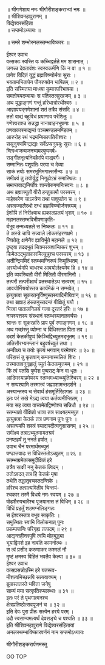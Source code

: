 
  
॥ श्रीगणेशाय नमः श्रीगौरीशङ्कराभ्यां नमः ॥  
॥ श्रीशिवमहापुराणम् ॥  
विद्येश्वरसंहिता  
॥ सप्तमोऽध्यायः ॥  
  
॥ समरे शम्भोरनलस्तम्भाविष्कारः ॥  
  
  
ईश्वर उवाच  
वत्सकाः स्वस्ति वः कच्चिद्वर्तते मम शासनात् ।  
जगच्च देवतावंशः स्वस्वकर्मणि किं न वा ॥ १ ॥  
प्रागेव विदितं युद्धं ब्रह्मविष्ण्वोर्मया सुराः ।  
भवतामभितापेन पौनरुक्तेन भाषितम् ॥ २ ॥  
इति सस्मितया माध्व्या कुमारपरिभाषया ।  
समतोषयदम्बायाः स पतिस्तत्सुरव्रजम् ॥ ३ ॥  
अथ युद्धाङ्‌गणं गन्तुं हरिधात्रोरधीश्वरः ।  
आज्ञापयद्‌गणेशानां शतं तत्रैव संसदि ॥ ४ ॥  
ततो वाद्यं बहुविधं प्रयाणाय परेशितुः ।  
गणेश्वराश्च सन्नद्धा नानावाहनभूषणाः ॥ ५ ॥  
प्रणवाकारमाद्यन्तं पञ्चमण्डलमण्डितम् ।  
आरुरोह रथं भद्रमम्बिकापतिरीश्वरः ।  
ससूनुगणमिन्द्राद्याः सर्वेऽप्यनुययुः सुराः ॥ ६ ॥  
चित्रध्वजव्यजनचामरपुष्पवर्ष-  
     सङ्‌गीतनृत्यनिवहैरपि वाद्यवर्गैः ।  
सम्मानितः पशुपतिः परया च देव्या  
     साकं तयोः समरभूमिमगात्ससैन्यः ॥ ७ ॥  
समीक्ष्यं तु तयोर्युद्धं निगूढोऽभ्रं समास्थितः ।  
समाप्तवाद्यनिर्घोषः शान्तोरुगणनिःस्वनः ॥ ८ ॥  
अथ ब्रह्माच्युतौ वीरौ हन्तुकामौ परस्परम् ।  
माहेश्वरेण चाऽस्त्रेण तथा पाशुपतेन च ॥ ९ ॥  
अस्त्रज्वालैरथो दग्धं ब्रह्मविष्ण्वोर्जगत्त्रयम् ।  
ईशोपि तं निरीक्ष्याथ ह्यकालप्रलयं भृशम् ॥ १० ॥  
महानलस्तम्भविभीषणाकृति-  
     र्बभूव तन्मध्यतले स निष्कलः ॥ ११ ॥  
ते अस्त्रे चापि सज्वाले लोकसंहरणक्षमे ।  
निपतेतुः क्षणेनैव ह्याविर्भूते महानले ॥ १२ ॥  
दृष्ट्वा तदद्‌भुतं चित्रमस्त्रशान्तिकरं शुभम् ।  
किमेतदद्‌भुताकारमित्यूचुश्च परस्परम् ॥ १३ ॥  
अतीन्द्रियमिदं स्तम्भमग्निरूपं किमुत्थितम् ।  
अस्योर्ध्वमपि चाधश्च आवयोर्लक्ष्यमेव हि ॥ १४ ॥  
इति व्यवस्थितौ वीरौ मिलितौ वीरमानिनौ ।  
तत्परौ तत्परीक्षार्थं प्रतस्थातेऽथ सत्वरम् ॥ १५ ॥  
आवयोर्मिश्रयोस्तत्र कार्यमेकं न सम्भवेत् ।  
इत्युक्त्वा सूकरतनुर्विष्णुस्तस्यादिमीयिवान् ॥ १६ ॥  
तथा ब्रह्माहं हंसतनुस्तदन्तं वीक्षितुं ययौ ।  
भित्त्वा पातालनिलयं गत्वा दूरतरं हरिः ॥ १७ ॥  
नापश्यत्तस्य संस्थानं स्तम्भस्यानलवर्चसः ।  
श्रान्तः स सूकरहरिः प्राप पूर्वं रणाङ्‌गणम् ॥ १८ ॥  
अथ गच्छंस्तु व्योम्ना च विधिस्तात पिता तव ।  
ददर्श केतकीपुष्पं किञ्चिद्विच्युतमद्‌भुतम् ॥ १९ ॥  
अतिसौरभ्यमम्लानं बहुवर्षच्युतं तथा ।  
अन्वीक्ष्य च तयोः कृत्यं भगवान् परमेश्वरः ॥ २० ॥  
परिहासं तु कृतवान् कम्पनाच्चलितं शिरः ।  
तस्मात्तावनुगृह्णातुं च्युतं केतकमुत्तमम् ॥ २१ ॥  
किं त्वं पतसि पुष्पेश पुष्पराट् केन वा धृतः ।  
आदिमस्याप्रमेयस्य स्तम्भमध्याच्च्युतिश्चिरम् ॥ २२ ॥  
न सम्पश्यामि तस्मात्त्वं जह्याशामन्तदर्शने ।  
अस्यान्तस्य च सेवार्थं हंसमूर्तिरिहागतः ॥ २३ ॥  
इतः परं सखे मेऽद्य त्वया कर्तव्यमीप्सितम् ।  
मया सह त्वया वाच्यमेतद्विष्णोश्च सन्निधौ ॥ २४ ॥  
स्तम्भातो वीक्षितो धात्रा तत्र साक्ष्यहमच्युत ।  
इत्युक्त्वा केतकं तत्र प्रणनाम पुनः पुनः ।  
असत्यमपि शस्त्रं स्यादापदीत्यनुशासनम् ॥ २५ ॥  
समीक्ष्य तत्राऽच्युतमायतश्रमं  
     प्रनष्टहर्षं तु ननर्त हर्षात् ।  
उवाच चैनं परमार्थमच्युतं  
षण्ढात्तवादः स विधिस्ततोऽच्युतम् ॥ २६ ॥  
स्तम्भाग्रमेतत्समुदीक्षितं हरे  
     तत्रैव साक्षी ननु केतकं त्विदम् ।  
ततोऽवदत् तत्र हि केतकं मृषा  
     तथेति तद्धातृवचस्तदन्तिके ।  
हरिश्च तत्सत्यमितीव चिन्तयं-  
     श्चकार तस्मै विधये नमः स्वयम् ॥ २७ ॥  
षोढशैरुपचारैश्च पूजयामास तं विधिम् ॥ २८ ॥  
विधिं प्रहर्तुं शठमग्नलिङ्‌गतः  
     स ईश्वरस्तत्र बभूव साकृतिः ।  
समुत्थितः स्वामि विलोकनात् पुनः  
     प्रकम्पपाणिः परिगृह्य तत्पदम् ॥ २९ ॥  
आद्यन्तहीनवपुषि त्वयि मोहबुद्ध्या  
     भूयाद्विमर्श इह नावति कामनोत्थः ।  
स त्वं प्रसीद करुणाकर कश्मलं नौ  
     मृष्टं क्षमस्व विहितं भवतैव केल्या ॥ ३० ॥  
ईश्वर उवाच  
वत्सप्रसन्नोऽस्मि हरे यतस्त्व-  
     मीशत्वमिच्छन्नपि सत्यवाक्यम् ।  
ब्रूयास्ततस्ते भविता जनेषु  
     साम्यं मया सत्कृतिरप्यलब्धाः ॥ ३१ ॥  
इतः परं ते पृथगात्मनश्च  
     क्षेत्रप्रतिष्ठोत्सवपूजनं च ॥ ३२ ॥  
इति देवः पुरा प्रीतः सत्येन हरये परम् ।  
ददौ स्वसाम्यमत्यर्थं देवसङ्‌घे च पश्यति ॥ ३३ ॥  
इति श्रीशिवमहापुराणे विद्येश्वरसंहितायां  
अनलस्थम्भाविष्कारवर्णनं नाम सप्तमोऽध्यायः  
  
  
श्रीगौरीशङ्करार्पणमस्तु  
  
GO TOP
